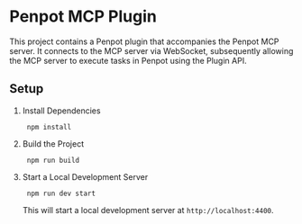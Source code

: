 # Penpot MCP Plugin

This project contains a Penpot plugin that accompanies the Penpot MCP server.
It connects to the MCP server via WebSocket, subsequently allowing the MCP
server to execute tasks in Penpot using the Plugin API.

## Setup

1. Install Dependencies

        npm install

2. Build the Project

        npm run build

3. Start a Local Development Server

        npm run dev start

   This will start a local development server at `http://localhost:4400`.